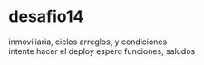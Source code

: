 # desafio14
inmoviliaria, ciclos arreglos, y condiciones
</br>
intente hacer el deploy espero funciones, saludos
